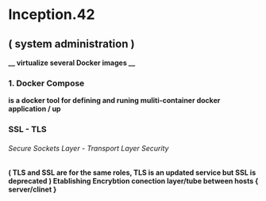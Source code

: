 <!DOCTYPE html>

<html lang="en">

<head>

# Inception.42
## ( system administration )
</head>

<body>

<strong>__ virtualize several Docker images __<strong>

<h3> 1. Docker Compose </h3>
<p> is a docker tool for defining and runing muliti-container docker application / up </p>

<h3>  SSL - TLS</h3>
<h6>  Secure Sockets Layer - Transport Layer Security </h6>
<p>
    ( TLS and SSL are for the same roles, TLS is an updated service but SSL is deprecated )
    Etablishing Encrybtion conection layer/tube between hosts { server/clinet }


</p>

</body>

<!--  
    #NGINIX https://www.plesk.com/blog/various/nginx-configuration-guide/


-->
